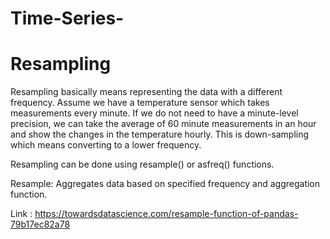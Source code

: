 # Time-Series-

# Resampling
Resampling basically means representing the data with a different frequency. 
Assume we have a temperature sensor which takes measurements every minute. If we do not need to have a minute-level precision, we can take the average of 60 minute measurements in an hour and show the changes in the temperature hourly. This is down-sampling which means converting to a lower frequency.

Resampling can be done using resample() or asfreq() functions.

Resample: Aggregates data based on specified frequency and aggregation function.

Link : https://towardsdatascience.com/resample-function-of-pandas-79b17ec82a78


